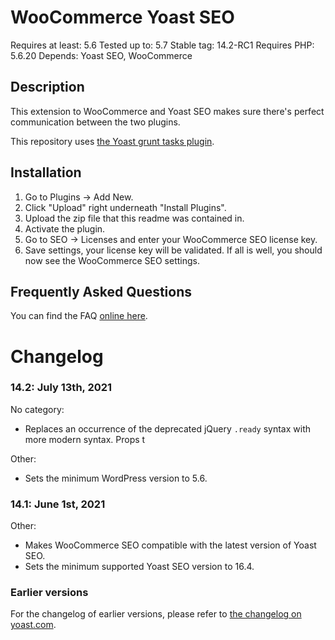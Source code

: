 WooCommerce Yoast SEO
=====================
Requires at least: 5.6
Tested up to: 5.7
Stable tag: 14.2-RC1
Requires PHP: 5.6.20
Depends: Yoast SEO, WooCommerce

Description
-----------

This extension to WooCommerce and Yoast SEO makes sure there's perfect communication between the two plugins.

This repository uses [the Yoast grunt tasks plugin](https://github.com/Yoast/plugin-grunt-tasks).

Installation
------------

1. Go to Plugins -> Add New.
2. Click "Upload" right underneath "Install Plugins".
3. Upload the zip file that this readme was contained in.
4. Activate the plugin.
5. Go to SEO -> Licenses and enter your WooCommerce SEO license key.
6. Save settings, your license key will be validated. If all is well, you should now see the WooCommerce SEO settings.

Frequently Asked Questions
--------------------------

You can find the FAQ [online here](https://kb.yoast.com/kb/category/woocommerce-seo/).

Changelog
=========

### 14.2: July 13th, 2021
No category:
* Replaces an occurrence of the deprecated jQuery `.ready` syntax with more modern syntax. Props t

Other:
* Sets the minimum WordPress version to 5.6.

### 14.1: June 1st, 2021
Other:
* Makes WooCommerce SEO compatible with the latest version of Yoast SEO.
* Sets the minimum supported Yoast SEO version to 16.4.

### Earlier versions
For the changelog of earlier versions, please refer to [the changelog on yoast.com](https://yoa.st/woo-seo-changelog).